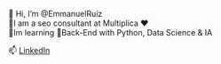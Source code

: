 👋 Hi, I’m @EmmanuelRuiz <br>
💼I am a seo consultant at Multiplica ❤️ <br>
📌Im learning 🐍Back-End with Python, Data Science & IA <br>

📫 [LinkedIn](https://www.linkedin.com/in/emmanuel-estrada/)
